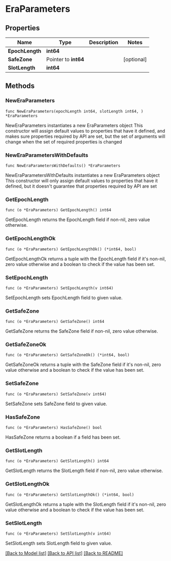 # EraParameters

## Properties

Name | Type | Description | Notes
------------ | ------------- | ------------- | -------------
**EpochLength** | **int64** |  | 
**SafeZone** | Pointer to **int64** |  | [optional] 
**SlotLength** | **int64** |  | 

## Methods

### NewEraParameters

`func NewEraParameters(epochLength int64, slotLength int64, ) *EraParameters`

NewEraParameters instantiates a new EraParameters object
This constructor will assign default values to properties that have it defined,
and makes sure properties required by API are set, but the set of arguments
will change when the set of required properties is changed

### NewEraParametersWithDefaults

`func NewEraParametersWithDefaults() *EraParameters`

NewEraParametersWithDefaults instantiates a new EraParameters object
This constructor will only assign default values to properties that have it defined,
but it doesn't guarantee that properties required by API are set

### GetEpochLength

`func (o *EraParameters) GetEpochLength() int64`

GetEpochLength returns the EpochLength field if non-nil, zero value otherwise.

### GetEpochLengthOk

`func (o *EraParameters) GetEpochLengthOk() (*int64, bool)`

GetEpochLengthOk returns a tuple with the EpochLength field if it's non-nil, zero value otherwise
and a boolean to check if the value has been set.

### SetEpochLength

`func (o *EraParameters) SetEpochLength(v int64)`

SetEpochLength sets EpochLength field to given value.


### GetSafeZone

`func (o *EraParameters) GetSafeZone() int64`

GetSafeZone returns the SafeZone field if non-nil, zero value otherwise.

### GetSafeZoneOk

`func (o *EraParameters) GetSafeZoneOk() (*int64, bool)`

GetSafeZoneOk returns a tuple with the SafeZone field if it's non-nil, zero value otherwise
and a boolean to check if the value has been set.

### SetSafeZone

`func (o *EraParameters) SetSafeZone(v int64)`

SetSafeZone sets SafeZone field to given value.

### HasSafeZone

`func (o *EraParameters) HasSafeZone() bool`

HasSafeZone returns a boolean if a field has been set.

### GetSlotLength

`func (o *EraParameters) GetSlotLength() int64`

GetSlotLength returns the SlotLength field if non-nil, zero value otherwise.

### GetSlotLengthOk

`func (o *EraParameters) GetSlotLengthOk() (*int64, bool)`

GetSlotLengthOk returns a tuple with the SlotLength field if it's non-nil, zero value otherwise
and a boolean to check if the value has been set.

### SetSlotLength

`func (o *EraParameters) SetSlotLength(v int64)`

SetSlotLength sets SlotLength field to given value.



[[Back to Model list]](../README.md#documentation-for-models) [[Back to API list]](../README.md#documentation-for-api-endpoints) [[Back to README]](../README.md)


